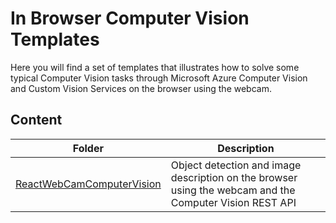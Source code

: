 # In Browser Computer Vision Templates
Here you will find a set of templates that illustrates how to solve some typical Computer Vision tasks through Microsoft Azure Computer Vision and Custom Vision Services on the browser using the webcam.

## Content

| Folder | Description |
|-------------|-------------|
| [ReactWebCamComputerVision](./ReactWebCamComputerVision) | Object detection and image description on the browser using the webcam and the Computer Vision REST API |
